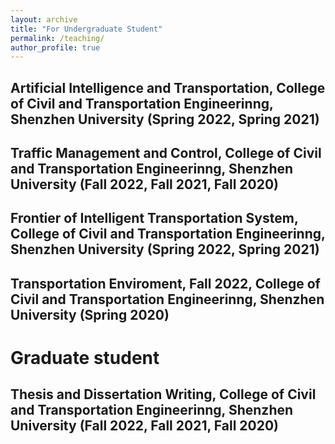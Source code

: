 ```yaml
---
layout: archive
title: "For Undergraduate Student"
permalink: /teaching/
author_profile: true
---
```


<!--
{% include base_path %}

{% for post in site.teaching reversed %}
  {% include archive-single.html %}
{% endfor %}

-->

## Artificial Intelligence and Transportation, College of Civil and Transportation Engineerinng, Shenzhen University (Spring 2022, Spring 2021)    
  
## Traffic Management and Control, College of Civil and Transportation Engineerinng, Shenzhen University (Fall 2022, Fall 2021, Fall 2020)  
  
## Frontier of Intelligent Transportation System, College of Civil and Transportation Engineerinng, Shenzhen University (Spring 2022, Spring 2021)  
  
## Transportation Enviroment, Fall 2022, College of Civil and Transportation Engineerinng, Shenzhen University (Spring 2020)

# Graduate student
## Thesis and Dissertation Writing, College of Civil and Transportation Engineerinng, Shenzhen University (Fall 2022, Fall 2021, Fall 2020)  
